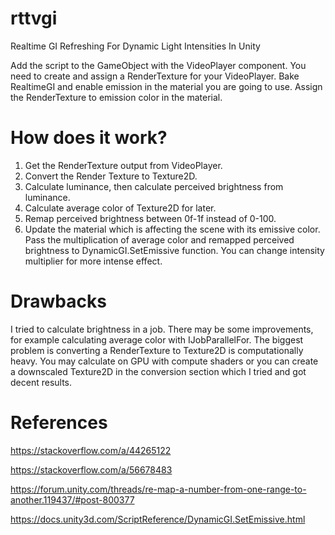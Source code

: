# rttvgi
Realtime GI Refreshing For Dynamic Light Intensities In Unity

Add the script to the GameObject with the VideoPlayer component.
You need to create and assign a RenderTexture for your VideoPlayer.
Bake RealtimeGI and enable emission in the material you are going to use.
Assign the RenderTexture to emission color in the material.

# How does it work?
1. Get the RenderTexture output from VideoPlayer.
2. Convert the Render Texture to Texture2D.
3. Calculate luminance, then calculate perceived brightness from luminance.
4. Calculate average color of Texture2D for later.
5. Remap perceived brightness between 0f-1f instead of 0-100.
6. Update the material which is affecting the scene with its emissive color. Pass the multiplication of average color and remapped perceived brightness to DynamicGI.SetEmissive function. You can change intensity multiplier for more intense effect.

# Drawbacks
I tried to calculate brightness in a job. There may be some improvements, for example calculating average color with IJobParallelFor. The biggest problem is converting a RenderTexture to Texture2D is computationally heavy. You may calculate on GPU with compute shaders or you can create a downscaled Texture2D in the conversion section which I tried and got decent results.

# References
https://stackoverflow.com/a/44265122

https://stackoverflow.com/a/56678483

https://forum.unity.com/threads/re-map-a-number-from-one-range-to-another.119437/#post-800377

https://docs.unity3d.com/ScriptReference/DynamicGI.SetEmissive.html
